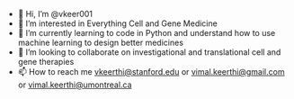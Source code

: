 - 👋 Hi, I’m @vkeer001
- 👀 I’m interested in Everything Cell and Gene Medicine
- 🌱 I’m currently learning to code in Python and understand how to use machine learning to design better medicines 
- 💞️ I’m looking to collaborate on investigational and translational cell and gene therapies
- 📫 How to reach me vkeerthi@stanford.edu or vimal.keerthi@gmail.com or vimal.keerthi@umontreal.ca

<!---
vkeer001/vkeer001 is a ✨ special ✨ repository because its `README.md` (this file) appears on your GitHub profile.
You can click the Preview link to take a look at your changes.
--->
